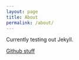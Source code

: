 ```yaml
---
layout: page
title: About
permalink: /about/
---
```


Currently testing out Jekyll.

[Github stuff](https://github.com/Liresol)
